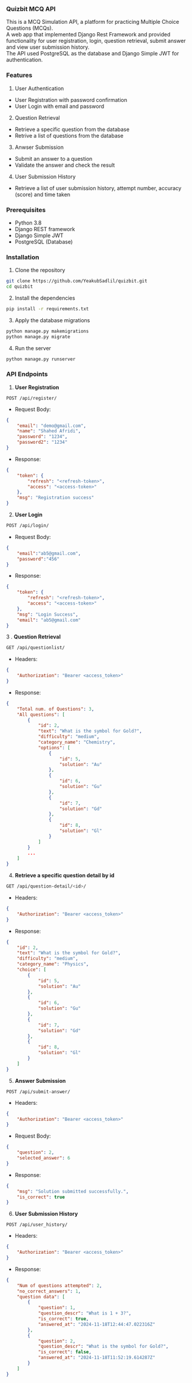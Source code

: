 ### Quizbit MCQ API

This is a MCQ Simulation API, a platform for practicing Multiple Choice Questions (MCQs).<br>
A web app that implemented Django Rest Framework and provided functionality for user registration, login, question retrieval, submit answer and view user submission history.<br>
The API used PostgreSQL as the database and Django Simple JWT for authentication.

### Features
1. User Authentication
- User Registration with password confirmation
- User Login with email and password
2. Question Retrieval
- Retrieve a specific question from the database
- Retrive a list of questions from the database
3. Anwser Submission
- Submit an answer to a question
- Validate the answer and check the result
4. User Submission History
- Retrieve a list of user submission history, attempt number, accuracy (score) and time taken

### Prerequisites
- Python 3.8
- Django REST framework
- Django Simple JWT
- PostgreSQL (Database)

### Installation
1. Clone the repository
```bash
git clone https://github.com/YeakubSadlil/quizbit.git
cd quizbit
```
2. Install the dependencies
```bash
pip install -r requirements.txt
```
3. Apply the database migrations
```bash
python manage.py makemigrations
python manage.py migrate
```
4. Run the server
```bash
python manage.py runserver
```

### API Endpoints
1. **User Registration**
```
POST /api/register/
```
- Request Body:
```json
{
    "email": "demo@gmail.com",
    "name": "Shahed Afridi",
    "password": "1234",
    "password2": "1234"
}
```
- Response:
```json
{
    "token": {
        "refresh": "<refresh-token>",
        "access": "<access-token>"
    },
    "msg": "Registration success"
}
```
2. **User Login**
```bash
POST /api/login/
```
- Request Body:
```json
{
    "email":"ab5@gmail.com",
    "password":"456"
}
```
- Response:
```json
{
    "token": {
        "refresh": "<refresh-token>",
        "access": "<access-token>"
    },
    "msg": "Login Success",
    "email": "ab5@gmail.com"
}
```
3 . **Question Retrieval**
```bash
GET /api/questionlist/
```
- Headers:
```json
{
    "Authorization": "Bearer <access_token>"
}
```
- Response:
```json
{
    "Total num. of Questions": 3,
    "All questions": [
        {
            "id": 2,
            "text": "What is the symbol for Gold?",
            "difficulty": "medium",
            "category_name": "Chemistry",
            "options": [
                {
                    "id": 5,
                    "solution": "Au"
                },
                {
                    "id": 6,
                    "solution": "Gu"
                },
                {
                    "id": 7,
                    "solution": "Gd"
                },
                {
                    "id": 8,
                    "solution": "Gl"
                }
            ]
        }
        ...
    ]
}
```
4. **Retrieve a specific question detail by id**
```bash
GET /api/question-detail/<id>/
```
- Headers:
```json
{
    "Authorization": "Bearer <access_token>"
}
```
- Response:
```json
{
    "id": 2,
    "text": "What is the symbol for Gold?",
    "difficulty": "medium",
    "category_name": "Physics",
    "choice": [
        {
            "id": 5,
            "solution": "Au"
        },
        {
            "id": 6,
            "solution": "Gu"
        },
        {
            "id": 7,
            "solution": "Gd"
        },
        {
            "id": 8,
            "solution": "Gl"
        }
    ]
}
```
5. **Answer Submission**
```
POST /api/submit-answer/
```
- Headers:
```json
{
    "Authorization": "Bearer <access_token>"
}
```
- Request Body:
```json
{
    "question": 2,
    "selected_answer": 6     
}
```
- Response:
```json
{
    "msg": "Solution submitted successfully.",
    "is_correct": true
}
```
6. **User Submission History**
```
POST /api/user_history/
```

- Headers:
```json
{
    "Authorization": "Bearer <access_token>"
}
```
- Response:
```json
{
    "Num of questions attempted": 2,
    "no_correct_answers": 1,
    "question data": [
        {
            "question": 1,
            "question_descr": "What is 1 + 3?",
            "is_correct": true,
            "answered_at": "2024-11-18T12:44:47.022316Z"
        },
        {
            "question": 2,
            "question_descr": "What is the symbol for Gold?",
            "is_correct": false,
            "answered_at": "2024-11-18T11:52:19.614287Z"
        }
    ]
}
```